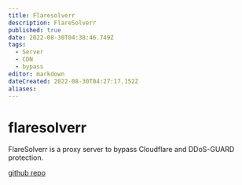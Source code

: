 ```yaml
---
title: Flaresolverr
description: FlareSolverr
published: true
date: 2022-08-30T04:38:46.749Z
tags:
  - Server
  - CDN
  - bypass
editor: markdown
dateCreated: 2022-08-30T04:27:17.152Z
aliases:
---
```

# flaresolverr
FlareSolverr is a proxy server to bypass Cloudflare and DDoS-GUARD protection.

[github repo](https://github.com/FlareSolverr/FlareSolverr)

